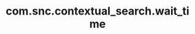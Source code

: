 ---
weight: 430
layout: page
title: com.snc.contextual_search.wait_time
description: ""
value: "500"
---
